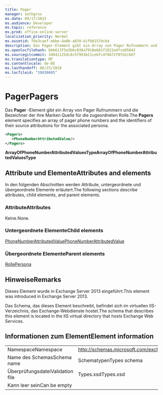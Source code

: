 ```yaml
---
title: Pager
manager: sethgros
ms.date: 09/17/2015
ms.audience: Developer
ms.topic: reference
ms.prod: office-online-server
localization_priority: Normal
ms.assetid: fde3caef-ebbe-4a0b-a839-b1fb8157dcb4
description: Das Pager-Element gibt ein Array von Pager Rufnummern und die Bezeichner der ihre Marken Quelle für die zugeordneten Rolle.
ms.openlocfilehash: bbb613f5a3b6c038a7910e681f1023a4fce05842
ms.sourcegitcommit: 34041125dc8c5f993b21cebfc4f8b72f0fd2cb6f
ms.translationtype: MT
ms.contentlocale: de-DE
ms.lasthandoff: 06/25/2018
ms.locfileid: "19830685"
---
```

# <a name="pagers"></a><span data-ttu-id="01b8e-103">Pager</span><span class="sxs-lookup"><span data-stu-id="01b8e-103">Pagers</span></span>

<span data-ttu-id="01b8e-104">Das **Pager** -Element gibt ein Array von Pager Rufnummern und die Bezeichner der ihre Marken Quelle für die zugeordneten Rolle.</span><span class="sxs-lookup"><span data-stu-id="01b8e-104">The **Pagers** element specifies an array of pager phone numbers and the identifiers of their source attributions for the associated persona.</span></span> 
  
```XML
<Pagers>
   <PhoneNumberAttributedValue/>
</Pagers>

```

 <span data-ttu-id="01b8e-105">**ArrayOfPhoneNumberAttributedValuesType**</span><span class="sxs-lookup"><span data-stu-id="01b8e-105">**ArrayOfPhoneNumberAttributedValuesType**</span></span>
## <a name="attributes-and-elements"></a><span data-ttu-id="01b8e-106">Attribute und Elemente</span><span class="sxs-lookup"><span data-stu-id="01b8e-106">Attributes and elements</span></span>

<span data-ttu-id="01b8e-107">In den folgenden Abschnitten werden Attribute, untergeordnete und übergeordnete Elemente erläutert.</span><span class="sxs-lookup"><span data-stu-id="01b8e-107">The following sections describe attributes, child elements, and parent elements.</span></span>
  
### <a name="attributes"></a><span data-ttu-id="01b8e-108">Attribute</span><span class="sxs-lookup"><span data-stu-id="01b8e-108">Attributes</span></span>

<span data-ttu-id="01b8e-109">Keine.</span><span class="sxs-lookup"><span data-stu-id="01b8e-109">None.</span></span>
  
### <a name="child-elements"></a><span data-ttu-id="01b8e-110">Untergeordnete Elemente</span><span class="sxs-lookup"><span data-stu-id="01b8e-110">Child elements</span></span>

[<span data-ttu-id="01b8e-111">PhoneNumberAttributedValue</span><span class="sxs-lookup"><span data-stu-id="01b8e-111">PhoneNumberAttributedValue</span></span>](phonenumberattributedvalue.md)
  
### <a name="parent-elements"></a><span data-ttu-id="01b8e-112">Übergeordnete Elemente</span><span class="sxs-lookup"><span data-stu-id="01b8e-112">Parent elements</span></span>

[<span data-ttu-id="01b8e-113">Rolle</span><span class="sxs-lookup"><span data-stu-id="01b8e-113">Persona</span></span>](persona.md)
  
## <a name="remarks"></a><span data-ttu-id="01b8e-114">Hinweise</span><span class="sxs-lookup"><span data-stu-id="01b8e-114">Remarks</span></span>

<span data-ttu-id="01b8e-115">Dieses Element wurde in Exchange Server 2013 eingeführt.</span><span class="sxs-lookup"><span data-stu-id="01b8e-115">This element was introduced in Exchange Server 2013.</span></span>
  
<span data-ttu-id="01b8e-116">Das Schema, das dieses Element beschreibt, befindet sich im virtuellen IIS-Verzeichnis, das Exchange-Webdienste hostet.</span><span class="sxs-lookup"><span data-stu-id="01b8e-116">The schema that describes this element is located in the IIS virtual directory that hosts Exchange Web Services.</span></span>
  
## <a name="element-information"></a><span data-ttu-id="01b8e-117">Informationen zum Element</span><span class="sxs-lookup"><span data-stu-id="01b8e-117">Element information</span></span>

|||
|:-----|:-----|
|<span data-ttu-id="01b8e-118">Namespace</span><span class="sxs-lookup"><span data-stu-id="01b8e-118">Namespace</span></span>  <br/> |http://schemas.microsoft.com/exchange/services/2006/types  <br/> |
|<span data-ttu-id="01b8e-119">Name des Schemas</span><span class="sxs-lookup"><span data-stu-id="01b8e-119">Schema name</span></span>  <br/> |<span data-ttu-id="01b8e-120">Schematypen</span><span class="sxs-lookup"><span data-stu-id="01b8e-120">Types schema</span></span>  <br/> |
|<span data-ttu-id="01b8e-121">Überprüfungsdatei</span><span class="sxs-lookup"><span data-stu-id="01b8e-121">Validation file</span></span>  <br/> |<span data-ttu-id="01b8e-122">Types.xsd</span><span class="sxs-lookup"><span data-stu-id="01b8e-122">Types.xsd</span></span>  <br/> |
|<span data-ttu-id="01b8e-123">Kann leer sein</span><span class="sxs-lookup"><span data-stu-id="01b8e-123">Can be empty</span></span>  <br/> ||
   

